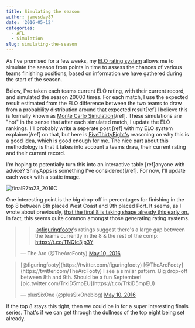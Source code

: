 ```yaml
---
title: Simulating the season
author: jamesday87
date: '2016-05-12'
categories:
  - AFL
  - Simulation
slug: simulating-the-season
---
```


As I've promised for a few weeks, my [ELO rating system](http://plussixoneblog.com/elo-rating-system/) allows me to simulate the season from points in time to assess the chances of various teams finishing positions, based on information we have gathered during the start of the season.

Below, I've taken each teams current ELO rating, with their current record, and simulated the season 20000 times. For each match, I use the expected result estimated from the ELO difference between the two teams to draw from a probability distribution around that expected result[ref] I believe this is formally known as [Monte Carlo Simulation](https://en.wikipedia.org/wiki/Monte_Carlo_method)[/ref]. These simulations are "hot" in the sense that after each simulated match, I update the ELO rankings. I'll probably write a seperate post [ref] with my ELO system explainer[/ref] on that, but here is [FiveThirtyEight's](http://fivethirtyeight.com/datalab/an-nfl-team-will-probably-win-14-games-we-just-dont-know-which-team/) reasoning on why this is a good idea, which is good enough for me. The nice part about this methodology is that it takes into account a teams draw, their current rating and their current record.

I'm hoping to potentially turn this into an interactive table [ref]anyone with advice? ShinyApps is something I've considered)[/ref]. For now, I'll update each week with a static image.

![finalR7to23_2016C](http://plussixoneblog.com/wp-content/uploads/2016/05/finalR7to23_2016C.gif)

One interesting point is the big drop-off in percentages for finishing in the top 8 between 8th placed West Coast and 9th placed Port. It seems, as I wrote about previously, [that the final 8 is taking shape already this early on. ](http://plussixoneblog.com/2016/05/05/the-round-7-rule/) In fact, this seems quite common amongst those generating rating systems.

<blockquote>

>
> .[@figuringfooty](https://twitter.com/figuringfooty)'s ratings suggest there's a large gap between the teams currently in the 8 & the rest of the comp: <https://t.co/TNQIc3jp3Y>
>
>
— The Arc (@TheArcFooty) [May 10, 2016](https://twitter.com/TheArcFooty/status/729824609139228673)</blockquote>

<blockquote>
[@figuringfooty](https://twitter.com/figuringfooty) [@TheArcFooty](https://twitter.com/TheArcFooty) I see a similar pattern. Big drop-off between 8th and 9th. Should be a fun September! [pic.twitter.com/TrkiD5mpEU](https://t.co/TrkiD5mpEU)

— plusSixOne (@plusSixOneblog) [May 10, 2016](https://twitter.com/plusSixOneblog/status/729843197887680512)
</blockquote>

If the top 8 stays this tight, then we could be in for a super interesting finals series. That's if we can get through the dullness of the top eight being set already.
